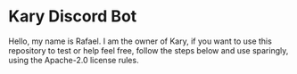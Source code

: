 # Kary Discord Bot

Hello, my name is Rafael. I am the owner of Kary, if you want to use this repository to test or help feel free, follow the steps below and use sparingly, using the Apache-2.0 license rules.
